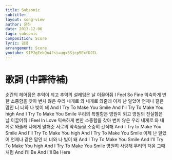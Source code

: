 ```yaml
---
title: Subsonic
subtitle:
layout: song-view
author: 윤하
date: 2013-12-06
tags: subsonic
composition: Score
lyric: 김용
arrangement: Score
youtube: 9IP2gEekQn4?si=ugx3Sjcp5ExfDJIL
---
```


# 歌詞 (中譯待補)

순간의 헤어짐은 추억이 되고
추억의 설레임은 날 이끌어줘
I Feel So Fine
익숙하게 변한 소중함을 찾아
변치 않은 우리 내게로 와
내게로 와줄래
이제 난 알았어 언제나
같은 맘인 너
너와 나 빛이 돼
And I Try To Make You Smile
And I'll Try To Make You high
And I Try To Make You Smile
우리의 특별함은 영원이 되고
영원의 진실함은 날 이끌어줘
I Feel In Love
익숙하게 변한 소중함을 찾아
변치 않은 우리 내게로 와
내게로 와줄래
나에게 말해준 서로의 약속들을
소중히 간직해
And I Try to Make You Smile
And I'll Try To Make You high
And I Try To Make You Smile
이제 난 알았어 언제나
같은 맘인 너
너와 나 빛이 돼
And I Try To Make You Smile
And I'll Try To Make You high
And I Try To Make You Smile
영원히 사랑해
우리의 처음 그때처럼
And I'll Be
And I'll Be Here
